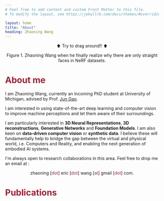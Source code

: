 ```yaml
---
# Feel free to add content and custom Front Matter to this file.
# To modify the layout, see https://jekyllrb.com/docs/themes/#overriding-theme-defaults

layout: home
title: "About"
heading: Zhaoning Wang
---
```


<p style="text-align: center;">⬆️ Try to drag around!! ⬆️</p>
<p style="text-align: center;">Figure 1. Zhaoning Wang when he finally realize why there are only straight faces in NeRF datasets.</p>

# <span style="color:#A31F34"><b>About me</b></span>

<!-- <b>news</b> -->

<!-- I will be joining [Hao Su](https://cseweb.ucsd.edu/~haosu/)'s lab and  as a Research Assistant  -->


<!-- I am Zhaoning Wang, a research Master's student at the Center of Research in Computer Vision ([CRCV](https://www.crcv.ucf.edu/)) of University of Central Florida (UCF). I am advised by Prof. [Chen Chen](https://www.crcv.ucf.edu/chenchen/). Before that, I was a visiting research scholar at Human Sensing Lab at Robotic Institute (RI) at CMU, where I am fortunate to work with prof.[Fernando De la Torre](https://www.cs.cmu.edu/~ftorre/). I obtained the Bachelor's degree of Computer Science and Computer Engineering at Unviersity of Wisconsin-Madison, advised by Prof. [Yixuan Sharon Li](https://pages.cs.wisc.edu/~sharonli/). -->
<!-- I am Zhaoning Wang, currently a Research Assistant at [Hillbot Inc.](https://www.hillbot.ai/) and Sulab with Prof. [Hao Su](https://cseweb.ucsd.edu/~haosu/). I obtained my Master's degree at the Center of Research in Computer Vision ([CRCV](https://www.crcv.ucf.edu/)) in University of Central Florida (UCF), advised by Prof. [Chen Chen](https://www.crcv.ucf.edu/chenchen/). Before that, I was a visiting research scholar at Human Sensing Lab at Robotic Institute (RI) at CMU, where I am fortunate to work with prof. [Fernando De la Torre](https://www.cs.cmu.edu/~ftorre/). I obtained the Bachelor's degree of Computer Science and Computer Engineering at University of Wisconsin-Madison. -->
I am Zhaoning Wang, currently an incoming PhD student at University of Michigan, advised by Prof. [Jun Gao](https://www.cs.toronto.edu/~jungao/). 
<!-- # <span style="color:#A31F34"><b>Research Interest</b></span> -->

I am interested in using state-of-the-art deep learning and computer vision to improve machine perceptions and let them aware of their surroundings. 

I am particularly interested in **3D Neural Representations**, **3D reconstructions**, **Generative Networks** and **Foundation Models**. I am also keen on **data-driven computer vision** or **synthetic data**. I believe these will fundamentally help to bridge the gap between the virtual and physical world, i.e. Computers and Reality, and enabling the next generation of embodied AI systems.


I'm always open to research collaborations in this area. Feel free to drop me an email at : 

<p style=" text-align: center;">zhaoning [<span style="color:#A31F34">dot</span>] eric [<span style="color:#A31F34">dot</span>] wang [<span style="color:#A31F34">at</span>] gmail [<span style="color:#A31F34">dot</span>] com.</p>


# <span style="color:#A31F34"><b>Publications</b></span>
